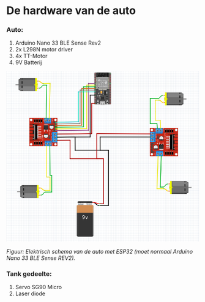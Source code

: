 # De hardware van de auto

### Auto:
1. Arduino Nano 33 BLE Sense Rev2
2. 2x L298N motor driver
3. 4x TT-Motor
4. 9V Batterij

![Schema van de auto (ESP32)](schema_auto_esp32.png)

*Figuur: Elektrisch schema van de auto met ESP32 (moet normaal Arduino Nano 33 BLE Sense REV2).*

### Tank gedeelte:
1. Servo SG90 Micro
2. Laser diode 


